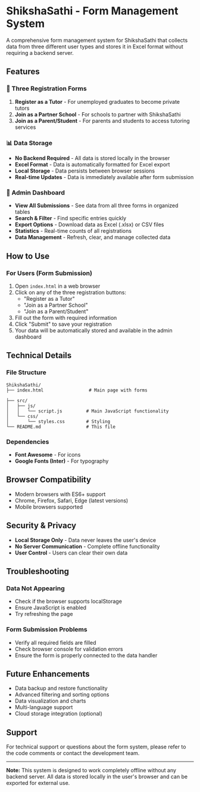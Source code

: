 # ShikshaSathi - Form Management System

A comprehensive form management system for ShikshaSathi that collects data from three different user types and stores it in Excel format without requiring a backend server.

## Features

### 🎯 Three Registration Forms
1. **Register as a Tutor** - For unemployed graduates to become private tutors
2. **Join as a Partner School** - For schools to partner with ShikshaSathi
3. **Join as a Parent/Student** - For parents and students to access tutoring services

### 📊 Data Storage
- **No Backend Required** - All data is stored locally in the browser
- **Excel Format** - Data is automatically formatted for Excel export
- **Local Storage** - Data persists between browser sessions
- **Real-time Updates** - Data is immediately available after form submission

### 🔧 Admin Dashboard
- **View All Submissions** - See data from all three forms in organized tables
- **Search & Filter** - Find specific entries quickly
- **Export Options** - Download data as Excel (.xlsx) or CSV files
- **Statistics** - Real-time counts of all registrations
- **Data Management** - Refresh, clear, and manage collected data

## How to Use

### For Users (Form Submission)
1. Open `index.html` in a web browser
2. Click on any of the three registration buttons:
   - "Register as a Tutor"
   - "Join as a Partner School" 
   - "Join as a Parent/Student"
3. Fill out the form with required information
4. Click "Submit" to save your registration
5. Your data will be automatically stored and available in the admin dashboard



## Technical Details



### File Structure
```
ShikshaSathi/
├── index.html                 # Main page with forms

├── src/
│   ├── js/
│   │   └── script.js         # Main JavaScript functionality
│   └── css/
│       └── styles.css        # Styling
└── README.md                 # This file
```

### Dependencies
- **Font Awesome** - For icons
- **Google Fonts (Inter)** - For typography

## Browser Compatibility
- Modern browsers with ES6+ support
- Chrome, Firefox, Safari, Edge (latest versions)
- Mobile browsers supported



## Security & Privacy
- **Local Storage Only** - Data never leaves the user's device
- **No Server Communication** - Complete offline functionality
- **User Control** - Users can clear their own data

## Troubleshooting

### Data Not Appearing
- Check if the browser supports localStorage
- Ensure JavaScript is enabled
- Try refreshing the page



### Form Submission Problems
- Verify all required fields are filled
- Check browser console for validation errors
- Ensure the form is properly connected to the data handler

## Future Enhancements
- Data backup and restore functionality
- Advanced filtering and sorting options
- Data visualization and charts
- Multi-language support
- Cloud storage integration (optional)

## Support
For technical support or questions about the form system, please refer to the code comments or contact the development team.

---

**Note:** This system is designed to work completely offline without any backend server. All data is stored locally in the user's browser and can be exported for external use.
